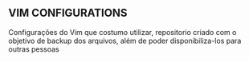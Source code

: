 ## VIM CONFIGURATIONS 
Configurações do Vim que costumo utilizar, repositorio criado com o objetivo de backup dos arquivos, além de poder disponibiliza-los para outras pessoas
